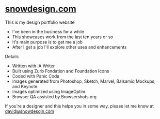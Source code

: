 # [snowdesign.com](http://snowdesign.com/ "David Snow Design")

This is my design portfolio website
- I've been in the business for a while
- This showcases work from the last ten years or so
- It's main purpose is to get me a job
- After I get a job I'll explore other uses and enhancements

Details
- Written with iA Writer
- Built using Zurb Fondation and Foundation Icons
- Coded with Panic Coda
- Images generated from Photoshop, Sketch, Marvel, Balsamiq Mockups, and Keynote 
- Images optimized using ImageOptim
- Browser QA assisted by Browsershots.org

If you're a designer and this helps you in some way, please let me know at [david@snowdesgin.com](mailto:david@snowdesign.com "David Snow's email")
